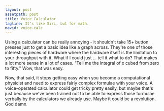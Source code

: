 ```yaml
---
layout: post
assetpath: post
title: Voice Calculator
tagline: It's like Siri, but for math.
navid: voice-calc
---
```


Using a calculator can be really annoying - it shouldn't take 15+ button presses just to get a basic idea like a graph across. They're one of those interesting pieces of hardware where the hardware itself is the limitation to your throughput with it. What if I could just ... tell it what to do? That makes a lot more sense in a lot of cases. "Tell me the integral of x cubed from zero to fifty." Wow, that was easy.

Now, that said, it stops getting easy when you become a computational physicist and need to express fairly complex formulae with your voice. A voice-operated calculator could get tricky pretty easily, but maybe that's just because we've been trained not to be able to express those formulae verbally by the calculators we already use. Maybe it could be a revolution. God damn.